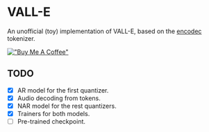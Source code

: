 # VALL-E

An unofficial (toy) implementation of VALL-E, based on the [encodec](https://github.com/facebookresearch/encodec) tokenizer.

[!["Buy Me A Coffee"](https://www.buymeacoffee.com/assets/img/custom_images/orange_img.png)](https://www.buymeacoffee.com/enhuiz)

## TODO

- [x] AR model for the first quantizer.
- [x] Audio decoding from tokens.
- [x] NAR model for the rest quantizers.
- [x] Trainers for both models.
- [ ] Pre-trained checkpoint.

